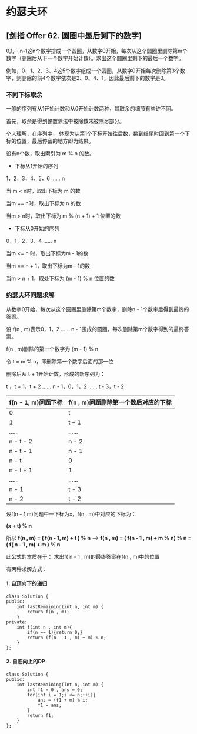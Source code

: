 # 约瑟夫环

## [剑指 Offer 62. 圆圈中最后剩下的数字]

0,1,···,n-1这n个数字排成一个圆圈，从数字0开始，每次从这个圆圈里删除第m个数字（删除后从下一个数字开始计数）。求出这个圆圈里剩下的最后一个数字。

例如，0、1、2、3、4这5个数字组成一个圆圈，从数字0开始每次删除第3个数字，则删除的前4个数字依次是2、0、4、1，因此最后剩下的数字是3。

### 不同下标取余

一般的序列有从1开始计数和从0开始计数两种，其取余的细节有些许不同。

首先，取余是得到整数除法中被除数未被除尽部分。

个人理解，在序列中， 体现为从第1个下标开始往后数，数到结尾时回到第一个下标的位置，最后停留的地方即为结果。

设有n个数，取出索引为 m % n 的数。

- 下标从1开始的序列

1，2，3，4，5，6 ...... n

当 m < n时，取出下标为 m 的数

当m == n时，取出下标为 n 的数

当m > n时，取出下标为 m % (n + 1) + 1 位置的数

- 下标从0开始的序列

0，1，2，3，4 ...... n

当m <=  n 时，取出下标为m - 1的数

当m == n + 1，取出下标为m - 1的数

当m > n + 1，取处下标为 (m - 1) % n  位置的数

### 约瑟夫环问题求解

从数字0开始，每次从这个圆圈里删除第m个数字，删除n - 1个数字后得到最终的答案。

设 f(n , m)表示0，1，2 ...... n - 1围成的圆圈，每次删除第m个数字得到的最终答案。

f(n , m)删除的第一个数字为 (m - 1) % n

令 t = m % n，即删除第一个数字后面的那一位

删除后从 t + 1开始计数，形成的新序列为：

t ，t + 1，t + 2 ...... n - 1，0，1，2 ...... t - 3，t - 2

| f(n - 1, m)问题下标 | f(n , m)问题删除第一个数后对应的下标 |
| ------------------- | ------------------------------------ |
| 0                   | t                                    |
| 1                   | t  + 1                               |
| ......              | ......                               |
| n - t - 2           | n - 2                                |
| n - t - 1           | n - 1                                |
| n - t               | 0                                    |
| n - t  + 1          | 1                                    |
| ......              | ......                               |
| n - 1               | t - 3                                |
| n - 2               | t - 2                                |

设f(n - 1,m)问题中一下标为x，f(n , m)中对应的下标为：

 **(x + t) % n**  

所以  **f(n , m) = ( f(n - 1, m) + t ) % n** --> **f(n , m) = ( f(n - 1 , m) + m % n) % n = ( f( n - 1 , m) + m ) % n**

此公式的本质在于： 求出f( n - 1 , m)的最终答案在f(n , m)中的位置

有两种求解方式：

#### 1. 自顶向下的递归

```
class Solution {
public:
    int lastRemaining(int n, int m) {
        return f(n , m);
    }
private:
    int f(int n , int m){
        if(n == 1){return 0;}
        return (f(n - 1 , m) + m) % n;
    }
};
```

#### 2. 自底向上的DP

```
class Solution {
public:
    int lastRemaining(int n, int m) {
        int f1 = 0 , ans = 0;
        for(int i = 1;i <= n;++i){
            ans = (f1 + m) % i;
            f1 = ans;
        }
        return f1;
    }
};
```

## 